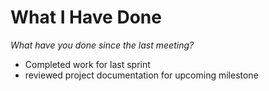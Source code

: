 # What I Have Done
*What have you done since the last meeting?*
- Completed work for last sprint
- reviewed project documentation for upcoming milestone